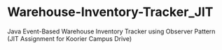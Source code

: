# Warehouse-Inventory-Tracker_JIT
Java Event-Based Warehouse Inventory Tracker using Observer Pattern (JIT Assignment for Koorier Campus Drive)

